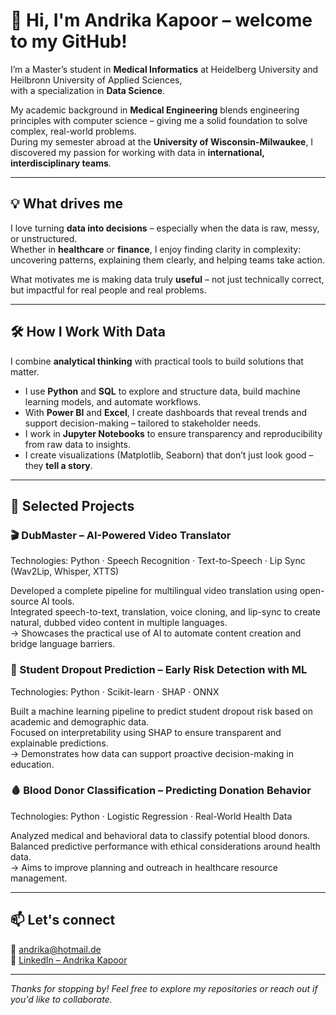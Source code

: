 # 👋 Hi, I'm Andrika Kapoor – welcome to my GitHub!


I’m a Master’s student in **Medical Informatics** at Heidelberg University and Heilbronn University of Applied Sciences,  
with a specialization in **Data Science**.

My academic background in **Medical Engineering** blends engineering principles with computer science – giving me a solid foundation to solve complex, real-world problems.  
During my semester abroad at the **University of Wisconsin-Milwaukee**, I discovered my passion for working with data in **international, interdisciplinary teams**.

---

## 💡 What drives me

I love turning **data into decisions** – especially when the data is raw, messy, or unstructured.  
Whether in **healthcare** or **finance**, I enjoy finding clarity in complexity: uncovering patterns, explaining them clearly, and helping teams take action.

What motivates me is making data truly **useful** – not just technically correct, but impactful for real people and real problems.

---

## 🛠️ How I Work With Data

I combine **analytical thinking** with practical tools to build solutions that matter.

- I use **Python** and **SQL** to explore and structure data, build machine learning models, and automate workflows.
- With **Power BI** and **Excel**, I create dashboards that reveal trends and support decision-making – tailored to stakeholder needs.
- I work in **Jupyter Notebooks** to ensure transparency and reproducibility from raw data to insights.
- I create visualizations (Matplotlib, Seaborn) that don’t just look good – they **tell a story**.

---

## 🚀 Selected Projects

### 🎬 DubMaster – AI-Powered Video Translator  
Technologies: Python · Speech Recognition · Text-to-Speech · Lip Sync (Wav2Lip, Whisper, XTTS)

Developed a complete pipeline for multilingual video translation using open-source AI tools.  
Integrated speech-to-text, translation, voice cloning, and lip-sync to create natural, dubbed video content in multiple languages.  
→ Showcases the practical use of AI to automate content creation and bridge language barriers.

### 🧠 Student Dropout Prediction – Early Risk Detection with ML  
Technologies: Python · Scikit-learn · SHAP · ONNX

Built a machine learning pipeline to predict student dropout risk based on academic and demographic data.  
Focused on interpretability using SHAP to ensure transparent and explainable predictions.  
→ Demonstrates how data can support proactive decision-making in education.

### 🩸 Blood Donor Classification – Predicting Donation Behavior  
Technologies: Python · Logistic Regression · Real-World Health Data

Analyzed medical and behavioral data to classify potential blood donors.  
Balanced predictive performance with ethical considerations around health data.  
→ Aims to improve planning and outreach in healthcare resource management.


---

## 📫 Let's connect

📧 andrika@hotmail.de  
🔗 [LinkedIn – Andrika Kapoor](https://www.linkedin.com/in/andrika-deeka-kapoor-11452620a)

---

*Thanks for stopping by! Feel free to explore my repositories or reach out if you'd like to collaborate.*
